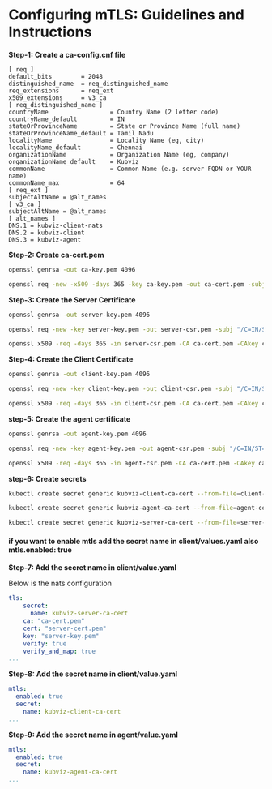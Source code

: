 # Configuring mTLS: Guidelines and Instructions

**Step-1: Create a ca-config.cnf file**

```$xslt
[ req ]
default_bits        = 2048
distinguished_name  = req_distinguished_name
req_extensions      = req_ext
x509_extensions     = v3_ca
[ req_distinguished_name ]
countryName                 = Country Name (2 letter code)
countryName_default         = IN
stateOrProvinceName         = State or Province Name (full name)
stateOrProvinceName_default = Tamil Nadu
localityName                = Locality Name (eg, city)
localityName_default        = Chennai
organizationName            = Organization Name (eg, company)
organizationName_default    = Kubviz
commonName                  = Common Name (e.g. server FQDN or YOUR name)
commonName_max              = 64
[ req_ext ]
subjectAltName = @alt_names
[ v3_ca ]
subjectAltName = @alt_names
[ alt_names ]
DNS.1 = kubviz-client-nats
DNS.2 = kubviz-client
DNS.3 = kubviz-agent
```

**Step-2: Create ca-cert.pem**

```bash
openssl genrsa -out ca-key.pem 4096
```

```bash
openssl req -new -x509 -days 365 -key ca-key.pem -out ca-cert.pem -subj "/C=IN/ST=Tamil Nadu/L=Chennai/O=Kubviz/CN=KubvizCA"
```

**Step-3: Create the Server Certificate**

```bash
openssl genrsa -out server-key.pem 4096
```

```bash
openssl req -new -key server-key.pem -out server-csr.pem -subj "/C=IN/ST=Tamil Nadu/L=Chennai/O=Kubviz/CN=kubviz-client-nats" -config ca-config.cnf -extensions req_ext
```

```bash
openssl x509 -req -days 365 -in server-csr.pem -CA ca-cert.pem -CAkey ca-key.pem -set_serial 01 -out server-cert.pem -extfile ca-config.cnf -extensions v3_ca
```

**Step-4: Create the Client Certificate**

```bash
openssl genrsa -out client-key.pem 4096
```

```bash
openssl req -new -key client-key.pem -out client-csr.pem -subj "/C=IN/ST=Tamil Nadu/L=Chennai/O=Kubviz/CN=kubviz-client" -config ca-congig.cnf -extensions req_ext
```

```bash
openssl x509 -req -days 365 -in client-csr.pem -CA ca-cert.pem -CAkey ca-key.pem -set_serial 02 -out client-cert.pem -extfile ca-config.cnf -extensions v3_ca
```

**step-5: Create the agent certificate**

```bash
openssl genrsa -out agent-key.pem 4096
```

```bash
openssl req -new -key agent-key.pem -out agent-csr.pem -subj "/C=IN/ST=Tamil Nadu/L=Chennai/O=Kubviz/CN=kubviz-agent" -config ca-config.cnf -extensions req_ext
```

```bash
openssl x509 -req -days 365 -in agent-csr.pem -CA ca-cert.pem -CAkey ca-key.pem -set_serial 02 -out agent-cert.pem -extfile ca-config.cnf -extensions v3_ca
```
**step-6: Create secrets**

```bash
kubectl create secret generic kubviz-client-ca-cert --from-file=client-cert.pem --from-file=client-key.pem --from-file=ca-cert.pem -n kubviz
```

```bash
kubectl create secret generic kubviz-agent-ca-cert --from-file=agent-cert.pem --from-file=agent-key.pem --from-file=ca-cert.pem -n kubviz
```

```bash
kubectl create secret generic kubviz-server-ca-cert --from-file=server-cert.pem --from-file=server-key.pem --from-file=ca-cert.pem -n kubviz
```

#### if you want to enable mtls add the secret name in client/values.yaml also mtls.enabled: true

**Step-7: Add the secret name in client/value.yaml**

Below is the nats configuration

```yaml
tls:
    secret:
      name: kubviz-server-ca-cert
    ca: "ca-cert.pem"
    cert: "server-cert.pem"
    key: "server-key.pem"
    verify: true
    verify_and_map: true
...
```

**Step-8: Add the secret name in client/value.yaml**

```yaml
mtls:
  enabled: true
  secret:
    name: kubviz-client-ca-cert
...
```

**Step-9: Add the secret name in agent/value.yaml**

```yaml
mtls:
  enabled: true
  secret:
    name: kubviz-agent-ca-cert
...
```
